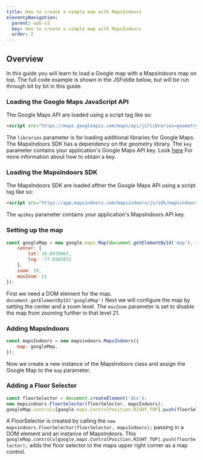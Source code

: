 ```yaml
---
title: How to create a simple map with MapsIndoors
eleventyNavigation:
  parent: web-v3
  key: How to create a simple map with MapsIndoors
  order: 2
---
```


## Overview

In this guide you will learn to load a Google map with a MapsIndoors map on top. The full code example is shown in the JSFiddle below, but will be run through bit by bit in this guide.

<script async src="//jsfiddle.net/mapspeople/asr3mnzb/embed/html,result/"></script>

### Loading the Google Maps JavaScript API

The Google Maps API are loaded using a script tag like so:

```html
<script src="https://maps.googleapis.com/maps/api/js?libraries=geometry&key=YOUR_GOOGLE_API_KEY"></script>
```

The `libraries` parameter is for loading additional libraries for Google Maps. The MapsIndoors SDK has a dependency on the geometry library.
The `key` parameter contains your application's Google Maps API key. Look [here](https://developers-dot-devsite-v2-prod.appspot.com/maps/documentation/javascript/get-api-key) For more information about how to obtain a key.

### Loading the MapsIndoors SDK

The MapsIndoors SDK are loaded afther the Google Maps API using a script tag like so:

```html
<script src="https://app.mapsindoors.com/mapsindoors/js/sdk/mapsindoors-3.4.1.js.gz?apiKey=YOUR_MAPSINDOORS_API_KEY"></script>
```

The `apiKey` parameter contains your application's MapsIndoors API key.

### Setting up the map

```javascript
const googleMap = new google.maps.Map(document.getElementById('map'), {
    center: {
        lat: 38.8976067,
        lng: -77.0365872
    },
    zoom: 19,
    maxZoom: 21
});
```

First we need a DOM element for the map. `document.getElementById('googleMap')`
Next we will configure the map by setting the center and a zoom level. The `maxZoom` parameter is set to disable the map from zooming further in that level 21.

### Adding MapsIndoors

```javascript
const mapsIndoors = new mapsindoors.MapsIndoors({
    map: googleMap,
});
```

Now we create a new instance of the MapsIndoors class and assign the Google Map to the `map` parameter.

### Adding a Floor Selector

```javascript
const floorSelector = document.createElement('div');
new mapsindoors.FloorSelector(floorSelector, mapsIndoors);
googleMap.controls[google.maps.ControlPosition.RIGHT_TOP].push(floorSelector);
```

A FloorSelector is created by calling the `new mapsindoors.FloorSelector(floorSelector, mapsIndoors);` passing in a DOM element and an instance of MapsIndoors.
This `googleMap.controls[google.maps.ControlPosition.RIGHT_TOP].push(floorSelector);` adds the floor selector to the maps upper right corner as a map control.
